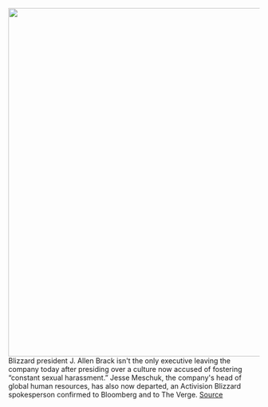 <img src='https://cdn.vox-cdn.com/thumbor/799oqHR8TtLtb3JqKhhSzuS1ctg=/0x0:2040x1360/1200x800/filters:focal(857x517:1183x843)/cdn.vox-cdn.com/uploads/chorus_image/image/69674255/acastro_210729_1777_blizzard_0004.0.jpg' width='700px' /><br/>
Blizzard president J. Allen Brack isn't the only executive leaving the company today after presiding over a culture now accused of fostering “constant sexual harassment.” Jesse Meschuk, the company's head of global human resources, has also now departed, an Activision Blizzard spokesperson confirmed to Bloomberg and to The Verge.
<a href='https://www.theverge.com/2021/8/3/22608320/blizard-jesse-meschuk-leave-company-hr-svp'> Source <a/>